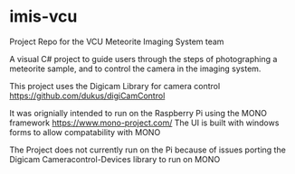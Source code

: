 # imis-vcu
Project Repo for the VCU Meteorite Imaging System team

A visual C# project to guide users through the steps of photographing a meteorite sample, 
and to control the camera in the imaging system.

This project uses the Digicam Library for camera control https://github.com/dukus/digiCamControl

It was orignially intended to run on the Raspberry Pi using the MONO framework https://www.mono-project.com/
The UI is built with windows forms to allow compatability with MONO

The Project does not currently run on the Pi because of issues porting the Digicam Cameracontrol-Devices 
library to run on MONO

